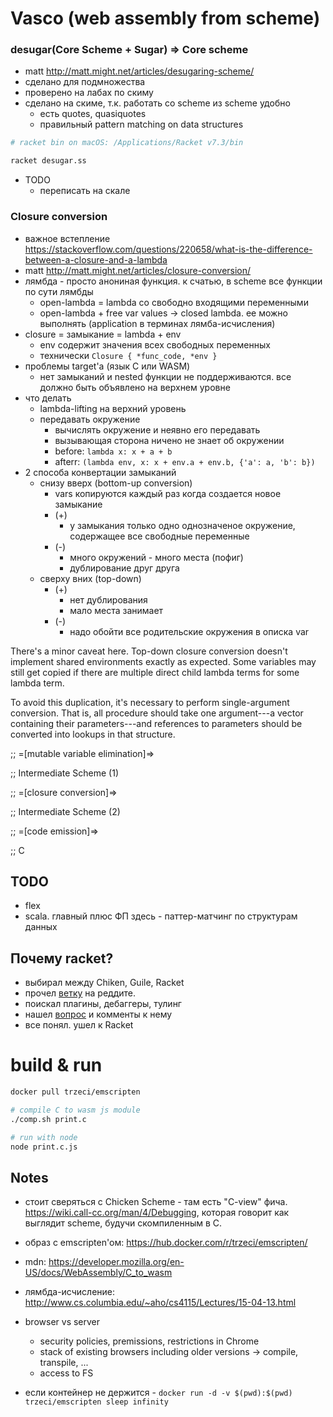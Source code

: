 # Vasco (web assembly from scheme)

### desugar(Core Scheme + Sugar) => Core scheme

- matt <http://matt.might.net/articles/desugaring-scheme/>
- сделано для подмножества
- проверено на лабах по скиму
- сделано на скиме, т.к. работать со scheme из scheme удобно
    - есть quotes, quasiquotes
    - правильный pattern matching on data structures

```bash
# racket bin on macOS: /Applications/Racket v7.3/bin

racket desugar.ss
```

- TODO
    - переписать на скале

### Closure conversion

- важное встепление <https://stackoverflow.com/questions/220658/what-is-the-difference-between-a-closure-and-a-lambda>
- matt <http://matt.might.net/articles/closure-conversion/>
- лямбда - просто анониная функция. к счатью, в scheme все функции по сути лямбды
    - open-lambda = lambda со свободно входящими переменными
    - open-lambda + free var values -> closed lambda. ее можно выполнять (application в терминах лямба-исчисления) 
- closure = замыкание = lambda + env
    - env содержит значения всех свободных переменных
    - технически `Closure { *func_code, *env }`
- проблемы target'а (язык C или WASM) 
    - нет замыканий и nested функции не поддерживаются. все должно быть объявлено на верхнем уровне 
- что делать
    - lambda-lifting на верхний уровень 
    - передавать окружение
        - вычислять окружение и неявно его передавать
        - вызывающая сторона ничено не знает об окружении
        - before: `lambda x: x + a + b`
        - afterr: `(lambda env, x: x + env.a + env.b, {'a': a, 'b': b})`
- 2 способа конвертации замыканий
    - снизу вверх (bottom-up conversion)
        - vars копируются каждый раз когда создается новое замыкание
        - (+)
            - у замыкания только одно однозначеное окружение, содержащее все свободные переменные
        - (-)
            - много окружений - много места (пофиг)
            - дублирование друг друга
    - сверху вних (top-down)
        - (+)
            - нет дублирования
            - мало места занимает
        - (-)
            - надо обойти все родительские окружения в описка var


There's a minor caveat here. 
Top-down closure conversion doesn't implement shared environments 
exactly as expected. Some variables may still get copied if 
there are multiple direct child lambda terms for some lambda term.

To avoid this duplication, it's necessary to perform single-argument conversion. 
That is, all procedure should take one argument---a vector containing 
their parameters---and references to parameters should be converted into lookups 
in that structure.

;;    =[mutable variable elimination]=>

;; Intermediate Scheme (1) 

;;    =[closure conversion]=>

;; Intermediate Scheme (2) 

;;    =[code emission]=>

;; C

## TODO

- flex
- scala. главный плюс ФП здесь - паттер-матчинг по структурам данных



## Почему racket?

- выбирал между Chiken, Guile, Racket
- прочел [ветку](https://www.reddit.com/r/lisp/comments/b4gr2x/which_scheme_interpreter_should_i_use/) на реддите.
- поискал плагины, дебаггеры, тулинг
- нашел [вопрос](https://stackoverflow.com/questions/46546582/how-to-debug-procedures-in-scheme) и комменты к нему
- все понял. ушел к Racket 


# build & run

```bash
docker pull trzeci/emscripten 

# compile C to wasm js module
./comp.sh print.c

# run with node
node print.c.js
```



## Notes

- стоит сверяться с Chicken Scheme - там есть "C-view" фича. <https://wiki.call-cc.org/man/4/Debugging>, 
которая говорит как выглядит scheme, будучи скомпиленным в C.


- образ с emscripten'ом: <https://hub.docker.com/r/trzeci/emscripten/>

- mdn: <https://developer.mozilla.org/en-US/docs/WebAssembly/C_to_wasm>

- лямбда-исчисление: <http://www.cs.columbia.edu/~aho/cs4115/Lectures/15-04-13.html>

- browser vs server
    - security policies, premissions, restrictions in Chrome 
    - stack of existing browsers including older versions -> compile, transpile, ...
    - access to FS
    
- если контейнер не держится - `docker run -d -v $(pwd):$(pwd) trzeci/emscripten sleep infinity`
